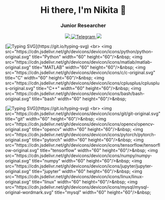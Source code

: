 <div id="header" align="center">
	<h1>Hi there, I'm Nikita 👋</h1>
	<h3>Junior Researcher</h3>
</div>

<div id="socials" align="center">
  
  <a href="https://www.linkedin.com/in/nikita-a-6a75a21a4">
		<img src="https://img.shields.io/badge/LinkedIn-Profile-informational?style=flat&logo=linkedin&logoColor=white&color=0D76A8" />
	</a>
  <a href="https://t.me/KakIYstaL">
		<img src="https://img.shields.io/badge/Telegram-blue?style=for-the-badge&logo=telegram&logoColor=white" alt="Telegram"/>
	</a>
  <a href="https://www.kaggle.com/blnikan">
		<img src="https://img.shields.io/badge/kaggle-profile-blue" />
	</a>
</div>


[![Typing SVG](https://readme-typing-svg.herokuapp.com?color=%2336BCF7&lines=Languages:)](https://git.io/typing-svg)
<br>
<img src="https://cdn.jsdelivr.net/gh/devicons/devicon/icons/python/python-original.svg" title="Python" width="60" height="60"/>&nbsp;
<img src="https://cdn.jsdelivr.net/gh/devicons/devicon/icons/matlab/matlab-original.svg" title="MATLAB" width="60" height="60"/>&nbsp;
<img src="https://cdn.jsdelivr.net/gh/devicons/devicon/icons/c/c-original.svg" title="C" width="60" height="60"/>&nbsp;
<img src="https://cdn.jsdelivr.net/gh/devicons/devicon/icons/cplusplus/cplusplus-original.svg" title="C++" width="60" height="60"/>&nbsp;
<img src="https://cdn.jsdelivr.net/gh/devicons/devicon/icons/bash/bash-original.svg" title="bash" width="60" height="60"/>&nbsp;



[![Typing SVG](https://readme-typing-svg.herokuapp.com?color=%2336BCF7&lines=Tools:)](https://git.io/typing-svg)
<br>
<img src="https://cdn.jsdelivr.net/gh/devicons/devicon/icons/git/git-original.svg" title="git" width="60" height="60"/>&nbsp;
<img src="https://cdn.jsdelivr.net/gh/devicons/devicon/icons/opencv/opencv-original.svg" title="opencv" width="60" height="60"/>&nbsp;
<img src="https://cdn.jsdelivr.net/gh/devicons/devicon/icons/pytorch/pytorch-original.svg" title="pytorch" width="60" height="60"/>&nbsp;
<img src="https://cdn.jsdelivr.net/gh/devicons/devicon/icons/tensorflow/tensorflow-original.svg" title="tensorflow" width="60" height="60"/>&nbsp;
<img src="https://cdn.jsdelivr.net/gh/devicons/devicon/icons/numpy/numpy-original.svg" title="numpy" width="60" height="60"/>&nbsp;
<img src="https://cdn.jsdelivr.net/gh/devicons/devicon/icons/jupyter/jupyter-original.svg" title="jupyter" width="60" height="60"/>&nbsp;
<img src="https://cdn.jsdelivr.net/gh/devicons/devicon/icons/linux/linux-original.svg" title="linux" width="60" height="60"/>&nbsp;
<img src="https://cdn.jsdelivr.net/gh/devicons/devicon/icons/mysql/mysql-original-wordmark.svg" title="mysql" width="60" height="60"/>&nbsp;

<br>
